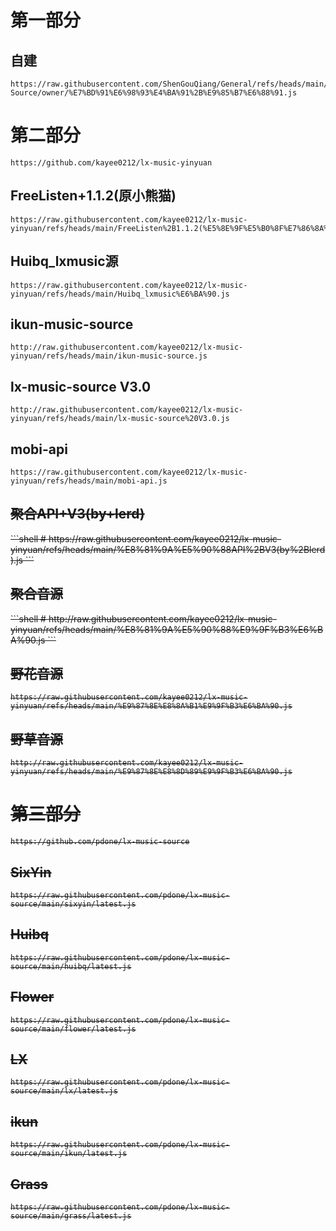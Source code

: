 # 第一部分

## 自建

```shell
https://raw.githubusercontent.com/ShenGouQiang/General/refs/heads/main/LX-Source/owner/%E7%BD%91%E6%98%93%E4%BA%91%2B%E9%85%B7%E6%88%91.js
```

# 第二部分

```shell
https://github.com/kayee0212/lx-music-yinyuan
```

## FreeListen+1.1.2(原小熊猫)

```shell
https://raw.githubusercontent.com/kayee0212/lx-music-yinyuan/refs/heads/main/FreeListen%2B1.1.2(%E5%8E%9F%E5%B0%8F%E7%86%8A%E7%8C%AB).js
```

## Huibq_lxmusic源

```shell
https://raw.githubusercontent.com/kayee0212/lx-music-yinyuan/refs/heads/main/Huibq_lxmusic%E6%BA%90.js
```

## ikun-music-source

```shell
http://raw.githubusercontent.com/kayee0212/lx-music-yinyuan/refs/heads/main/ikun-music-source.js
```

## lx-music-source V3.0

```shell
http://raw.githubusercontent.com/kayee0212/lx-music-yinyuan/refs/heads/main/lx-music-source%20V3.0.js
```

## mobi-api

```shell
https://raw.githubusercontent.com/kayee0212/lx-music-yinyuan/refs/heads/main/mobi-api.js
```

## ~~聚合API+V3(by+lerd)~~

<del>
```shell
# https://raw.githubusercontent.com/kayee0212/lx-music-yinyuan/refs/heads/main/%E8%81%9A%E5%90%88API%2BV3(by%2Blerd).js
```

## ~~聚合音源~~

<del>
```shell
# http://raw.githubusercontent.com/kayee0212/lx-music-yinyuan/refs/heads/main/%E8%81%9A%E5%90%88%E9%9F%B3%E6%BA%90.js
```

## 野花音源

```shell
https://raw.githubusercontent.com/kayee0212/lx-music-yinyuan/refs/heads/main/%E9%87%8E%E8%8A%B1%E9%9F%B3%E6%BA%90.js
```

## 野草音源

```shell
http://raw.githubusercontent.com/kayee0212/lx-music-yinyuan/refs/heads/main/%E9%87%8E%E8%8D%89%E9%9F%B3%E6%BA%90.js
```

# 第三部分

```shell
https://github.com/pdone/lx-music-source
```
## SixYin

```shell
https://raw.githubusercontent.com/pdone/lx-music-source/main/sixyin/latest.js
```

## Huibq

```shell
https://raw.githubusercontent.com/pdone/lx-music-source/main/huibq/latest.js
```

## Flower

```shell
https://raw.githubusercontent.com/pdone/lx-music-source/main/flower/latest.js
```

## LX

```shell
https://raw.githubusercontent.com/pdone/lx-music-source/main/lx/latest.js
```

## ikun

```shell
https://raw.githubusercontent.com/pdone/lx-music-source/main/ikun/latest.js
```

## Grass

```
https://raw.githubusercontent.com/pdone/lx-music-source/main/grass/latest.js
```
